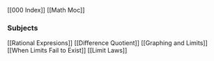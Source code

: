 [[000 Index]] [[Math Moc]]


### Subjects
[[Rational Expresions]]
[[Difference Quotient]]
[[Graphing and Limits]]
[[When Limits Fail to Exist]]
[[Limit Laws]]
